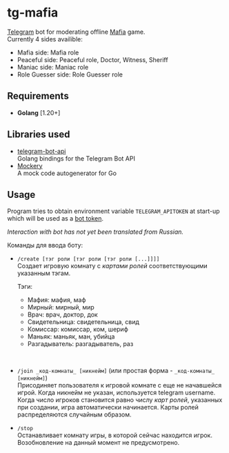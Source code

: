 # tg-mafia

[Telegram](https://telegram.org) bot for moderating offline [Mafia](https://en.wikipedia.org/wiki/Mafia_(party_game)) game.\
Currently 4 sides availible:
* Mafia side: Mafia role
* Peaceful side: Peaceful role, Doctor, Witness, Sheriff
* Maniac side: Maniac role
* Role Guesser side: Role Guesser role

## Requirements

* **Golang** [1.20+]

## Libraries used

* [telegram-bot-api](https://github.com/go-telegram-bot-api/telegram-bot-api)\
Golang bindings for the Telegram Bot API
* [Mockery](https://github.com/vektra/mockery)\
A mock code autogenerator for Go

## Usage

Program tries to obtain environment variable `TELEGRAM_APITOKEN`
at start-up which will be used as a [bot token](https://core.telegram.org/bots/api#authorizing-your-bot).

_Interaction with bot has not yet been translated from Russian._

Команды для ввода боту:

* `/create [тэг роли [тэг роли [тэг роли [...]]]]`\
  Создает игровую комнату с _картами ролей_ соответствующими 
  указанным тэгам.
  
  Тэги:
  - Мафия: мафия, маф
  - Мирный: мирный, мир
  - Врач: врач, доктор, док
  - Свидетельница: свидетельница, свид
  - Комиссар: комиссар, ком, шериф
  - Маньяк: маньяк, ман, убийца
  - Разгадыватель: разгадыватель, раз
</br>

* `/join _код-комнаты_ [никнейм]` (или простая форма - `_код-комнаты_ [никнейм]`)\
  Присодиняет пользователя к игровой комнате с еще не начавшейся
  игрой. Когда никнейм не указан, используется telegram username.
  Когда число игроков становится равно числу _карт ролей_, указанных
  при создании, игра автоматически начинается. Карты ролей
  распределяются случайным образом.

* `/stop`\
  Останавливает комнату игры, в которой сейчас находится игрок.
  Возобновление на данный момент не предусмотрено.